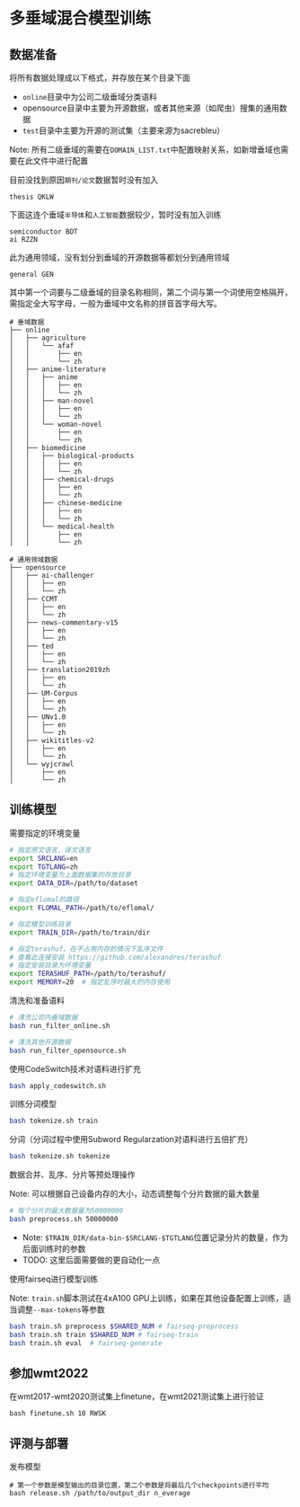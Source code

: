 # 多垂域混合模型训练

## 数据准备
将所有数据处理成以下格式，并存放在某个目录下面
- `online`目录中为公司二级垂域分类语料
- opensource目录中主要为开源数据，或者其他来源（如爬虫）搜集的通用数据
- `test`目录中主要为开源的测试集（主要来源为sacrebleu）

Note: 所有二级垂域的需要在`DOMAIN_LIST.txt`中配置映射关系，如新增垂域也需要在此文件中进行配置

目前没找到原因`期刊/论文`数据暂时没有加入
```
thesis QKLW
```
下面这连个垂域`半导体`和`人工智能`数据较少，暂时没有加入训练
```
semiconductor BDT
ai RZZN
```
此为通用领域，没有划分到垂域的开源数据等都划分到通用领域
```
general GEN
```
其中第一个词要与二级垂域的目录名称相同，第二个词与第一个词使用空格隔开，需指定全大写字母，一般为垂域中文名称的拼音首字母大写。



```
# 垂域数据
├── online
│   ├── agriculture
│   │   └── afaf
│   │       ├── en
│   │       └── zh
│   ├── anime-literature
│   │   ├── anime
│   │   │   ├── en
│   │   │   └── zh
│   │   ├── man-novel
│   │   │   ├── en
│   │   │   └── zh
│   │   └── woman-novel
│   │       ├── en
│   │       └── zh
│   ├── biomedicine
│   │   ├── biological-products
│   │   │   ├── en
│   │   │   └── zh
│   │   ├── chemical-drugs
│   │   │   ├── en
│   │   │   └── zh
│   │   ├── chinese-medicine
│   │   │   ├── en
│   │   │   └── zh
│   │   └── medical-health
│   │       ├── en
│   │       └── zh

# 通用领域数据
├── opensource
│   ├── ai-challenger
│   │   ├── en
│   │   └── zh
│   ├── CCMT
│   │   ├── en
│   │   └── zh
│   ├── news-commentary-v15
│   │   ├── en
│   │   └── zh
│   ├── ted
│   │   ├── en
│   │   └── zh
│   ├── translation2019zh
│   │   ├── en
│   │   └── zh
│   ├── UM-Corpus
│   │   ├── en
│   │   └── zh
│   ├── UNv1.0
│   │   ├── en
│   │   └── zh
│   ├── wikititles-v2
│   │   ├── en
│   │   └── zh
│   └── wyjcrawl
│       ├── en
│       └── zh
```

## 训练模型
需要指定的环境变量
```bash
# 指定原文语言，译文语言
export SRCLANG=en
export TGTLANG=zh
# 指定环境变量为上面数据集的存放目录
export DATA_DIR=/path/to/dataset

# 指定eflomal的路径
export FLOMAL_PATH=/path/to/eflomal/

# 指定模型训练目录
export TRAIN_DIR=/path/to/train/dir

# 指定terashuf，在不占用内存的情况下乱序文件
# 查看此连接安装 https://github.com/alexandres/terashuf
# 指定安装目录为环境变量
export TERASHUF_PATH=/path/to/terashuf/
export MEMORY=20  # 指定乱序时最大的内存使用
```

清洗和准备语料
```bash
# 清洗公司内垂域数据
bash run_filter_online.sh

# 清洗其他开源数据
bash run_filter_opensource.sh
```

使用CodeSwitch技术对语料进行扩充
```bash
bash apply_codeswitch.sh
```

训练分词模型
```bash
bash tokenize.sh train
```
分词（分词过程中使用Subword Regularzation对语料进行五倍扩充）
```bash
bash tokenize.sh tokenize
```

数据合并、乱序、分片等预处理操作

Note: 可以根据自己设备内存的大小，动态调整每个分片数据的最大数量
```bash
# 每个分片的最大数据量为50000000
bash preprocess.sh 50000000
```
- Note: `$TRAIN_DIR/data-bin-$SRCLANG-$TGTLANG`位置记录分片的数量，作为后面训练时的参数
- TODO: 这里后面需要做的更自动化一点

使用fairseq进行模型训练

Note: `train.sh`脚本测试在4xA100 GPU上训练，如果在其他设备配置上训练，适当调整`--max-tokens`等参数
```bash
bash train.sh preprocess $SHARED_NUM # fairseq-preprocess
bash train.sh train $SHARED_NUM # fairseq-train
bash train.sh eval  # fairseq-generate
```

## 参加wmt2022
在wmt2017-wmt2020测试集上finetune，在wmt2021测试集上进行验证
```
bash finetune.sh 10 RWSK
```

## 评测与部署
发布模型
```
# 第一个参数是模型输出的目录位置，第二个参数是将最后几个checkpoints进行平均
bash release.sh /path/to/output_dir n_everage
```
